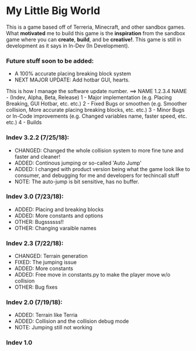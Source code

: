 # My Little Big World 
This is a game based off of Terreria, Minecraft, and other sandbox games. What **motivated** me to build this game is the **inspiration** from the sandbox game where you can **create**, **build**, and be **creative!**. This game is still in development as it says in In-Dev (In Development).

### Future stuff soon to be added:
  * A 100% accurate placing breaking block system
  * NEXT MAJOR UPDATE:  Add hotbar GUI, hearts.

This is how I manage the software update number. ==> NAME 1.2.3.4
NAME - (Indev, Alpha, Beta, Release)
1 - Major implementation (e.g. Placing Breaking, GUI Hotbar, etc. etc.)
2 - Fixed Bugs or smoothen (e.g. Smoother collision, More accurate placing breaking blocks, etc. etc.)
3 - Minor Bugs or In-Code improvements (e.g. Changed variables name, faster speed, etc. etc.)
4 - Builds

### Indev 3.2.2 (7/25/18):
  * CHANGED: Changed the whole collision system to more fine tune and faster and cleaner!
  * ADDED: Continous jumping or so-called 'Auto Jump'
  * ADDED: I changed with product version being what the game look like to consumer, and debugging for me and developers for techincall              stuff
  * NOTE: The auto-jump is bit sensitive, has no buffer.

### Indev 3.0 (7/23/18):
  * ADDED: Placing and breaking blocks
  * ADDED: More constants and options
  * OTHER: Bugssssss!!
  * OTHER: Changing varaible names

### Indev 2.3 (7/22/18):
  * CHANGED: Terrain generation
  * FIXED: The jumping issue
  * ADDED: More constants
  * ADDED: Free move in constants.py to make the player move w/o collision
  * OTHER: Bug fixes

### Indev 2.0 (7/19/18):
  * ADDED: Terrain like Terria
  * ADDED: Collision and the collision debug mode
  * NOTE: Jumping still not working

### Indev 1.0
